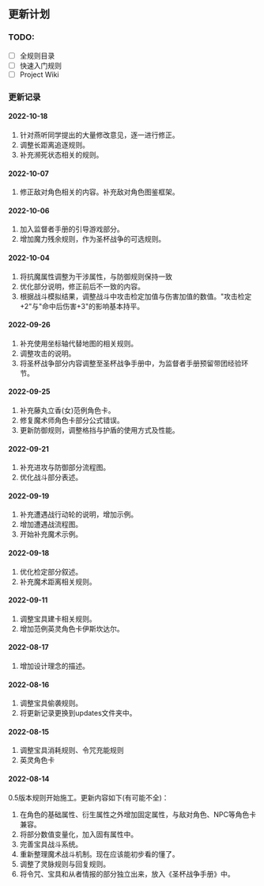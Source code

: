 ## 更新计划

### TODO:

- [ ] 全规则目录
- [ ] 快速入门规则
- [ ] Project Wiki

### 更新记录

#### 2022-10-18

1. 针对燕听同学提出的大量修改意见，逐一进行修正。
2. 调整长距离追逐规则。
3. 补充濒死状态相关的规则。

#### 2022-10-07

1. 修正敌对角色相关的内容。补充敌对角色图鉴框架。

#### 2022-10-06

1. 加入监督者手册的引导游戏部分。
2. 增加魔力残余规则，作为圣杯战争的可选规则。

#### 2022-10-04

1. 将抗魔属性调整为干涉属性，与防御规则保持一致
2. 优化部分说明，修正前后不一致的内容。
3. 根据战斗模拟结果，调整战斗中攻击检定加值与伤害加值的数值。"攻击检定+2"与"命中后伤害+3"的影响基本持平。

#### 2022-09-26

1. 补充使用坐标轴代替地图的相关规则。
2. 调整攻击的说明。
3. 将圣杯战争部分内容调整至圣杯战争手册中，为监督者手册预留带团经验环节。

#### 2022-09-25

1. 补充藤丸立香(女)范例角色卡。
2. 修复魔术师角色卡部分公式错误。
3. 更新防御规则，调整格挡与护盾的使用方式及性能。

#### 2022-09-21

1. 补充进攻与防御部分流程图。
2. 优化战斗部分表述。

#### 2022-09-19

1. 补充遭遇战行动轮的说明，增加示例。
2. 增加遭遇战流程图。
3. 开始补充魔术示例。

#### 2022-09-18

1. 优化检定部分叙述。
2. 补充魔术距离相关规则。

#### 2022-09-11

1. 调整宝具建卡相关规则。
2. 增加范例英灵角色卡伊斯坎达尔。

#### 2022-08-17

1. 增加设计理念的描述。

#### 2022-08-16

1. 调整宝具偷袭规则。
2. 将更新记录更换到updates文件夹中。

#### 2022-08-15

1. 调整宝具消耗规则、令咒充能规则
2. 英灵角色卡

#### 2022-08-14

0.5版本规则开始施工。更新内容如下(有可能不全)：

1. 在角色的基础属性、衍生属性之外增加固定属性，与敌对角色、NPC等角色卡兼容。
2. 将部分数值变量化，加入固有属性中。
3. 完善宝具战斗系统。
4. 重新整理魔术战斗机制。现在应该能初步看的懂了。
5. 调整了灵脉规则与回复规则。
6. 将令咒、宝具和从者情报的部分独立出来，放入《圣杯战争手册》中。


